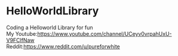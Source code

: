 # HelloWorldLibrary
Coding a Helloworld Library for fun<br>
My Youtube:https://www.youtube.com/channel/UCeyv0vrpahUxU-V9FClfNaw<br>
Reddit:https://www.reddit.com/u/pureforwhite
